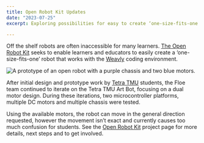 ```yaml
---
title: Open Robot Kit Updates
date: "2023-07-25"
excerpt: Exploring possibilities for easy to create ‘one-size-fits-one’ robots.

---
```


Off the shelf robots are often inaccessible for many learners.
[The Open Robot Kit](https://weavly.org/open-robot-kit/)
seeks to enable learners and educators to easily create a ‘one-size-fits-one’ robot
that works with the
[Weavly](https://create.weavly.org/)
coding environment.

<img src="/assets/media/OpenRobot.jpg"
alt="A prototype of an open robot with a purple chassis and two blue motors.">

After initial design and prototype work by
[Tetra TMU](https://ca.linkedin.com/company/tetratmu)
students, the Floe team continued to iterate on the Tetra TMU Art Bot, focusing on a
dual motor design. During these iterations, two microcontroller platforms, multiple
DC motors and multiple chassis were tested.

Using the available motors, the robot can move in the general direction requested,
however the movement isn’t exact and currently causes too much confusion for students.
See the
[Open Robot Kit](https://weavly.org/open-robot-kit/)
project page for more details, next steps and to get involved.
